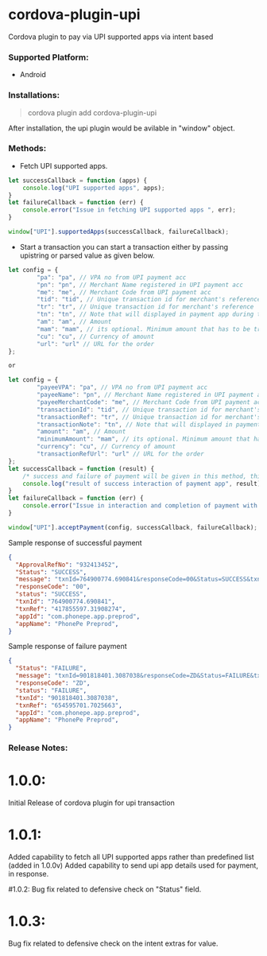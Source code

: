 # cordova-plugin-upi
Cordova plugin to pay via UPI supported apps via intent based

### Supported Platform:
* Android

### Installations:
> cordova plugin add cordova-plugin-upi

After installation, the upi plugin would be avilable in "window" object.

### Methods:
* Fetch UPI supported apps.
```js
let successCallback = function (apps) {
    console.log("UPI supported apps", apps);
}
let failureCallback = function (err) {
    console.error("Issue in fetching UPI supported apps ", err);
}

window["UPI"].supportedApps(successCallback, failureCallback);
```
* Start a transaction
you can start a transaction either by passing upistring or parsed value as given below.

```js
let config = {
        "pa": "pa", // VPA no from UPI payment acc
        "pn": "pn", // Merchant Name registered in UPI payment acc
        "me": "me", // Merchant Code from UPI payment acc
        "tid": "tid", // Unique transaction id for merchant's reference
        "tr": "tr", // Unique transaction id for merchant's reference
        "tn": "tn", // Note that will displayed in payment app during transaction
        "am": "am", // Amount 
        "mam": "mam", // its optional. Minimum amount that has to be transferred 
        "cu": "cu", // Currency of amount
        "url": "url" // URL for the order
};

or

let config = {
        "payeeVPA": "pa", // VPA no from UPI payment acc
        "payeeName": "pn", // Merchant Name registered in UPI payment acc
        "payeeMerchantCode": "me", // Merchant Code from UPI payment acc
        "transactionId": "tid", // Unique transaction id for merchant's reference
        "transactionRef": "tr", // Unique transaction id for merchant's reference
        "transactionNote": "tn", // Note that will displayed in payment app during transaction
        "amount": "am", // Amount 
        "minimumAmount": "mam", // its optional. Minimum amount that has to be transferred 
        "currency": "cu", // Currency of amount
        "transactionRefUrl": "url" // URL for the order
};
let successCallback = function (result) { 
    /* success and failure of payment will be given in this method, this is because each payment uses different name to represent the status of transaction under "Status" field.*/
    console.log("result of success interaction of payment app", result);
}
let failureCallback = function (err) {
    console.error("Issue in interaction and completion of payment with UPI", err);
}

window["UPI"].acceptPayment(config, successCallback, failureCallback);
```

Sample response of successful payment
```json
{
  "ApprovalRefNo": "932413452",
  "Status": "SUCCESS",
  "message": "txnId=764900774.690841&responseCode=00&Status=SUCCESS&txnRef=417855597.31908274&ApprovalRefNo=932413452",
  "responseCode": "00",
  "status": "SUCCESS",
  "txnId": "764900774.690841",
  "txnRef": "417855597.31908274",
  "appId": "com.phonepe.app.preprod",
  "appName": "PhonePe Preprod",
}
```

Sample response of failure payment
```json
{
  "Status": "FAILURE",
  "message": "txnId=901818401.3087038&responseCode=ZD&Status=FAILURE&txnRef=654595701.7025663",
  "responseCode": "ZD",
  "status": "FAILURE",
  "txnId": "901818401.3087038",
  "txnRef": "654595701.7025663",
  "appId": "com.phonepe.app.preprod",
  "appName": "PhonePe Preprod",
}
```

### Release Notes:
# 1.0.0:
 Initial Release of cordova plugin for upi transaction

# 1.0.1:
  Added capability to fetch all UPI supported apps rather than predefined list (added in 1.0.0v)
  Added capability to send upi app details used for payment, in response.

#1.0.2:
Bug fix related to defensive check on "Status" field.

# 1.0.3:
Bug fix related to defensive check on the intent extras for value.